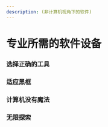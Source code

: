 ```yaml
---
description: (非计算机视角下的软件)
---
```


# 专业所需的软件设备

### 选择正确的工具



### 适应黑框



### 计算机没有魔法



### 无限探索



###
